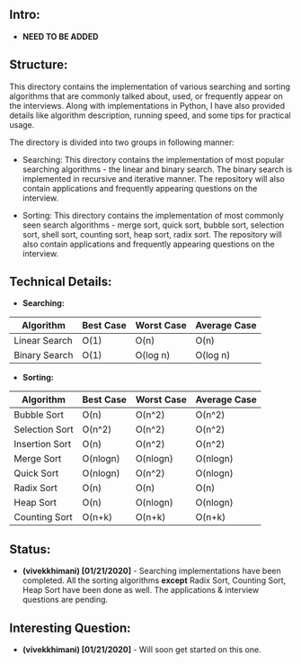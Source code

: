 ## Intro:
- **NEED TO BE ADDED**


## Structure:

This directory contains the implementation of various searching and sorting algorithms that are commonly talked about, used, or frequently appear on the interviews. Along with implementations in Python, I have also provided details like algorithm description, running speed, and some tips for practical usage.

The directory is divided into two groups in following manner:

- Searching:
This directory contains the implementation of most popular searching algorithms - the linear and binary search. The binary search is implemented in recursive and iterative manner. The repository will also contain applications and frequently appearing questions on the interview.

- Sorting:
This directory contains the implementation of most commonly seen search algorithms - merge sort, quick sort, bubble sort, selection sort, shell sort, counting sort, heap sort, radix sort. The repository will also contain applications and frequently appearing questions on the interview.

## Technical Details:
- **Searching:**


| Algorithm    		| Best Case		| Worst Case		| Average Case		|
| -----    				| -----       	| -----           | -----				|
| Linear Search		|  O(1)     	| O(n)         	| O(n)				|		
| Binary Search		|  O(1)     	| O(log n)        | O(log n)			|


- **Sorting:**


| Algorithm          | Best Case    | Worst Case      | Average Case    |
| -----              | -----        | -----           | -----           |
| Bubble Sort	      |	O(n)		   | O(n^2)		      | O(n^2)		      |
| Selection Sort     |  O(n^2)		| O(n^2)				| O(n^2)				|
| Insertion Sort		|	O(n)			| O(n^2)			 	| O(n^2)				|
| Merge Sort			|	O(nlogn)		| O(nlogn)			| O(nlogn)			|
| Quick Sort			|	O(nlogn)		| O(n^2)				| O(nlogn)			|
| Radix Sort			|	O(n)			| O(n)				| O(n)				|
| Heap Sort				|	O(n)			| O(nlogn)			| O(nlogn)			|
| Counting Sort		|	O(n+k)		| O(n+k)				| O(n+k)				|


## Status:
- **(vivekkhimani) [01/21/2020]** - Searching implementations have been completed. All the sorting algorithms **except** Radix Sort, Counting Sort, Heap Sort have been done as well. The applications & interview questions are pending.


## Interesting Question:
- **(vivekkhimani) [01/21/2020]** - Will soon get started on this one. 

